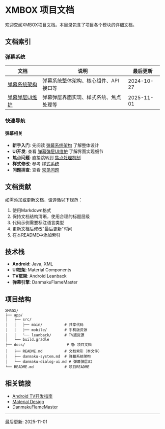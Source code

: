 # XMBOX 项目文档

欢迎查阅XMBOX项目文档。本目录包含了项目各个模块的详细文档。

## 文档索引

### 弹幕系统

| 文档 | 说明 | 最后更新 |
|------|------|----------|
| [弹幕系统架构](./danmaku-system.md) | 弹幕系统整体架构、核心组件、API接口等 | 2024-10-27 |
| [弹幕弹层UI维护](./danmaku-dialog-ui.md) | 弹幕弹层界面实现、样式系统、焦点处理等 | 2025-11-01 |

### 快速导航

#### 弹幕相关
- **新手入门**: 先阅读 [弹幕系统架构](./danmaku-system.md) 了解整体设计
- **UI开发**: 查看 [弹幕弹层UI维护](./danmaku-dialog-ui.md) 了解界面实现细节
- **焦点问题**: 直接跳转到 [焦点处理机制](./danmaku-dialog-ui.md#焦点处理机制)
- **样式修改**: 参考 [样式系统](./danmaku-dialog-ui.md#样式系统)
- **问题排查**: 查看 [常见问题](./danmaku-dialog-ui.md#常见问题)

## 文档贡献

如需添加或更新文档，请遵循以下规范：

1. 使用Markdown格式
2. 保持文档结构清晰，使用合理的标题层级
3. 代码示例需要标注语言类型
4. 更新文档后修改"最后更新"时间
5. 在本README中添加索引

## 技术栈

- **Android**: Java, XML
- **UI框架**: Material Components
- **TV框架**: Android Leanback
- **弹幕引擎**: DanmakuFlameMaster

## 项目结构

```
XMBOX/
├── app/
│   ├── src/
│   │   ├── main/          # 共享代码
│   │   ├── mobile/        # 手机版资源
│   │   └── leanback/      # TV版资源
│   └── build.gradle
├── docs/                   # 📚 项目文档
│   ├── README.md          # 文档索引（本文件）
│   ├── danmaku-system.md  # 弹幕系统架构
│   └── danmaku-dialog-ui.md # 弹幕弹层UI
└── README.md              # 项目README
```

## 相关链接

- [Android TV开发指南](https://developer.android.com/training/tv)
- [Material Design](https://material.io/design)
- [DanmakuFlameMaster](https://github.com/bilibili/DanmakuFlameMaster)

---

最后更新: 2025-11-01
